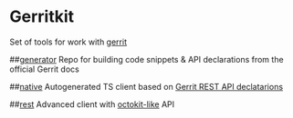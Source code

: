 # Gerritkit
Set of tools for work with [gerrit](https://www.gerritcodereview.com/)

##[generator](https://github.com/gerritkit/client/tree/master/packages/generator)
Repo for building code snippets & API declarations from the official Gerrit docs


##[native](https://github.com/gerritkit/client/tree/master/packages/native)
Autogenerated TS client based on [Gerrit REST API declatarions](https://gerrit-review.googlesource.com/Documentation/rest-api.html)

##[rest](https://github.com/gerritkit/client/tree/master/packages/rest)
Advanced client with [octokit-like](https://github.com/octokit/rest.js) API

